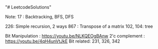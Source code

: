 "# LeetcodeSolutions" 

Note:
17 : Backtracking, BFS, DFS

226: Simple recursion, 2 ways
867 : Transpose of a matrix
102, 104: tree

Bit Manipulation : https://youtu.be/NLKQEOgBAnw
2'c complement : https://youtu.be/4qH4unVtJkE
Bit related: 231, 326, 342